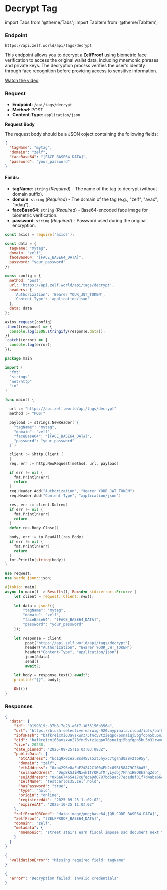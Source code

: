 # Decrypt Tag

import Tabs from '@theme/Tabs';
import TabItem from '@theme/TabItem';

### Endpoint

```
https://api.zelf.world/api/tags/decrypt
```

This endpoint allows you to decrypt a **ZelfProof** using biometric face verification to access the original wallet data, including mnemonic phrases and private keys. The decryption process verifies the user's identity through face recognition before providing access to sensitive information.

[Watch the video](https://youtu.be/WPTtR7Jtung)

### Request

* **Endpoint**: `/api/tags/decrypt`
* **Method**: POST
* **Content-Type**: `application/json`

**Request Body**

The request body should be a JSON object containing the following fields:

```json
{
  "tagName": "mytag",
  "domain": "zelf",
  "faceBase64": "[FACE_BASE64_DATA]",
  "password": "your_password"
}
```

#### Fields:

* **tagName**: `string` (*Required*) - The name of the tag to decrypt (without domain suffix).
* **domain**: `string` (*Required*) - The domain of the tag (e.g., "zelf", "avax", "bdag").
* **faceBase64**: `string` (*Required*) - Base64-encoded face image for biometric verification.
* **password**: `string` (*Required*) - Password used during the original encryption.

<Tabs>
<TabItem value="Node.js" label="Node.js">

```javascript
const axios = require('axios');

const data = {
  tagName: "mytag",
  domain: "zelf",
  faceBase64: "[FACE_BASE64_DATA]",
  password: "your_password"
};

const config = {
  method: 'post',
  url: 'https://api.zelf.world/api/tags/decrypt',
  headers: { 
    'Authorization': 'Bearer YOUR_JWT_TOKEN', 
    'Content-Type': 'application/json'
  },
  data: data
};

axios.request(config)
.then((response) => {
  console.log(JSON.stringify(response.data));
})
.catch((error) => {
  console.log(error);
});
```

</TabItem>

<TabItem value="Go" label="Go">

```go
package main

import (
  "fmt"
  "strings"
  "net/http"
  "io"
)

func main() {

  url := "https://api.zelf.world/api/tags/decrypt"
  method := "POST"

  payload := strings.NewReader(`{
    "tagName": "mytag",
    "domain": "zelf",
    "faceBase64": "[FACE_BASE64_DATA]",
    "password": "your_password"
  }`)

  client := &http.Client {
  }
  req, err := http.NewRequest(method, url, payload)

  if err != nil {
    fmt.Println(err)
    return
  }
  req.Header.Add("Authorization", "Bearer YOUR_JWT_TOKEN")
  req.Header.Add("Content-Type", "application/json")

  res, err := client.Do(req)
  if err != nil {
    fmt.Println(err)
    return
  }
  defer res.Body.Close()

  body, err := io.ReadAll(res.Body)
  if err != nil {
    fmt.Println(err)
    return
  }
  fmt.Println(string(body))
}
```

</TabItem>

<TabItem value="Rust" label="Rust">

```rust
use reqwest;
use serde_json::json;

#[tokio::main]
async fn main() -> Result<(), Box<dyn std::error::Error>> {
    let client = reqwest::Client::new();
    
    let data = json!({
        "tagName": "mytag",
        "domain": "zelf",
        "faceBase64": "[FACE_BASE64_DATA]",
        "password": "your_password"
    });
    
    let response = client
        .post("https://api.zelf.world/api/tags/decrypt")
        .header("Authorization", "Bearer YOUR_JWT_TOKEN")
        .header("Content-Type", "application/json")
        .json(&data)
        .send()
        .await?;
    
    let body = response.text().await?;
    println!("{}", body);
    
    Ok(())
}
```

</TabItem>
</Tabs>

### Responses

<Tabs>
<TabItem value="200" label="200">

```json
{
  "data": {
    "id": "0199819c-37b8-7e23-a6f7-3033156b356a",
    "url": "https://blush-selective-earwig-920.mypinata.cloud/ipfs/bafkreicmi63avsxwn273fnc5vtzieqpo76snaiqj5bgfqpn5bu5o3lrwye",
    "ipfsHash": "bafkreicmi63avsxwn273fnc5vtzieqpo76snaiqj5bgfqpn5bu5o3lrwye",
    "cid": "bafkreicmi63avsxwn273fnc5vtzieqpo76snaiqj5bgfqpn5bu5o3lrwye",
    "size": 20238,
    "date_pinned": "2025-09-25T16:02:03.083Z",
    "publicData": {
      "btcAddress": "bc1q9x0zeau8sd05vs5zt5hyxc7tgahd028v2t695y",
      "domain": "zelf",
      "ethAddress": "0xb4296e8aFaE20242C1004Eb2c09Bf58A79C26bA5",
      "solanaAddress": "DnpBkSJiMNxok1TrQRufMryLysbj7Fhh1HEQ8h2hqZdb",
      "suiAddress": "0x6a67465417c8feca9d0787bd5aac77eced8f31f7d4aba664ec778b65e47526bd",
      "zelfName": "testcarlos35.zelf.hold",
      "hasPassword": "true",
      "type": "hold",
      "origin": "online",
      "registeredAt": "2025-09-25 11:02:02",
      "expiresAt": "2025-10-25 11:02:02"
    },
    "zelfProofQRCode": "data:image/png;base64,[QR_CODE_BASE64_DATA]",
    "zelfProof": "[ZELFPROOF_BASE64_DATA]",
    "domain": "zelf",
    "metadata": {
      "mnemonic": "street stairs earn fiscal impose sad document next tube word oblige print bitter home yellow allow between will fatal sorry ancient cushion frown dirt"
    }
  }
}
```

</TabItem>

<TabItem value="409" label="409">

```json
{
  "validationError": "Missing required field: tagName"
}
```

</TabItem>

<TabItem value="500" label="500">

```json
{
  "error": "Decryption failed: Invalid credentials"
}
```

</TabItem>
</Tabs>
